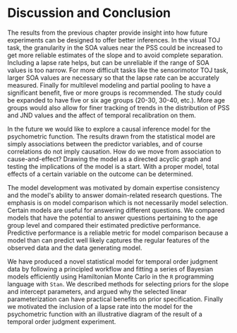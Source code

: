 # Discussion and Conclusion


The results from the previous chapter provide insight into how future experiments can be designed to offer better inferences. In the visual TOJ task, the granularity in the SOA values near the PSS could be increased to get more reliable estimates of the slope and to avoid complete separation. Including a lapse rate helps, but can be unreliable if the range of SOA values is too narrow. For more difficult tasks like the sensorimotor TOJ task, larger SOA values are necessary so that the lapse rate can be accurately measured. Finally for multilevel modeling and partial pooling to have a significant benefit, five or more groups is recommended. The study could be expanded to have five or six age groups (20-30, 30-40, etc.). More age groups would also allow for finer tracking of trends in the distribution of PSS and JND values and the affect of temporal recalibration on them. 


<!--
One concern comes up when it comes to LOOCV and multilevel models. What does it mean to leave _one_ out? Should one subject be left out? One age group? Just one observation? With more levels in a model, more careful considerations must be taken when it comes to estimating predictive performance.
-->


In the future we would like to explore a causal inference model for the psychometric function. The results drawn from the statistical model are simply associations between the predictor variables, and of course correlations do not imply causation. How do we move from association to cause-and-effect? Drawing the model as a directed acyclic graph and testing the implications of the model is a start. With a proper model, total effects of a certain variable on the outcome can be determined.

<!--
another thing about the no-age-model. I wonder if we are creating a collider? just something to mention in the future work in causal inference via DAGs
-->


The model development was motivated by domain expertise consistency and the model's ability to answer domain-related research questions. The emphasis is on model comparison which is not necessarily model selection. Certain models are useful for answering different questions. We compared models that have the potential to answer questions pertaining to the age group level and compared their estimated predictive performance. Predictive performance is a reliable metric for model comparison because a model than can predict well likely captures the regular features of the observed data and the data generating model.


We have produced a novel statistical model for temporal order judgment data by following a principled workflow and fitting a series of Bayesian models efficiently using Hamiltonian Monte Carlo in the `R` programming language with `Stan`. We described methods for selecting priors for the slope and intercept parameters, and argued why the selected linear parameterization can have practical benefits on prior specification. Finally we motivated the inclusion of a lapse rate into the model for the psychometric function with an illustrative diagram of the result of a temporal order judgment experiment.
